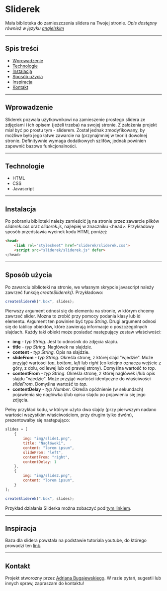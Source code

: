 # Sliderek
Mała biblioteka do zamieszczenia slidera na Twojej stronie.
*Opis dostępny również w języku [angielskim](https://github.com/abugjewski/sliderek/blob/master/README-EN.md)*
- - -
## Spis treści
* [Wprowadzenie](#wprowadzenie)
* [Technologie](#technologie)
* [Instalacja](#instalacja)
* [Sposób użycia](#sposób-użycia)
* [Inspiracja](#inspiracja)
* [Kontakt](#kontakt)
- - -
## Wprowadzenie
Sliderek pozwala użytkownikowi na zamieszenie prostego slidera ze zdjęciami i ich opisem (jeżeli trzeba) na swojej stronie. Z założenia projekt miał być po prostu tym - sliderem. Został jednak zmodyfikowany, by możliwe było jego łatwe zawarcie na (przynajmniej w teorii) dowolnej stronie. Definitywnie wymaga dodatkowych szlifów, jednak powinien zapewnić bazowe funkcjonalności.
- - -
## Technologie
* HTML
* CSS
* Javascript
- - -
## Instalacja
Po pobraniu biblioteki należy zamieścić ją na stronie przez zawarcie plików *sliderek.css* oraz *sliderek.js*, najlepiej w znaczniku \<head>. Przykładowy sposób przedstawia wycinek kodu HTML poniżej:
```html
<head>
    <link rel="stylesheet" href="sliderek/sliderek.css">
    <script src="sliderek/sliderek.js" defer>
</head>
```
- - -
## Sposób użycia
Po zawarciu biblioteki na stronie, we własnym skrypcie javascript należy zawrzeć funkcję *createSliderek()*. Przykładowo:
```javascript
createSliderek(".box", slides);
```
Pierwszy argument odnosi się do elementu na stronie, w którym chcemy zawrzeć slider. Można to zrobić przy pomocy podania klasy lub id elementu. Argument ten powinien być typu *String*.
Drugi argument odnosi się do tablicy obiektów, które zawierają informacje o poszczególnych slajdach. Każdy taki obiekt może posiadać następujący zestaw właściwości:
* **img** - *typ String*. Jest to odnośnik do zdjęcia slajdu.
* **title** - *typ String*. Nagłówek na slajdzie.
* **content** - *typ String*. Opis na slajdzie.
* **slideFrom** - *typ String*. Określa stronę, z której slajd "wjedzie". Może przyjąć wartości *top*, *bottom*, *left* lub *right* (co kolejno oznacza wejście z góry, z dołu, od lewej lub od prawej strony). Domyślna wartość to *top*.
* **contentFrom** - *typ String*. Określa stronę, z której nagłówek i/lub opis slajdu "wjedzie". Może przyjąć wartości identyczne do właściwości *slideFrom*. Domyślna wartość to *top*.
* **contentDelay** - *typ Number*. Określa opóźnienie (w sekundach) pojawienia się nagłówka i/lub opisu slajdu po pojawieniu się jego zdjęcia.

Pełny przykład kodu, w którym użyto dwa slajdy (przy pierwszym nadano wartości wszystkim właściwościom, przy drugim tylko dwóm), prezentowałby się następująco:
```javascript
slides = [
    {
        img: "img/slide1.png",
        title: "Nagłówek1",
        content: "lorem ipsum",
        slideFrom: "left",
        contentFrom: "right",
        contentDelay: 1
    },
    {
        img: "img/slide2.png",
        content: "lorem ipsum",
    }
];

createSliderek(".box", slides);
```
Przykład działania Sliderka można zobaczyć pod [tym linkiem](https://abugjewski.github.io/sliderektest).
- - -

## Inspiracja
Baza dla slidera powstała na podstawie tutoriala youtube, do którego prowadzi ten [link](https://www.youtube.com/watch?v=PDVr7qNytTg).
- - -
## Kontakt
Projekt stworozny przez [Adriana Bugajewskiego](https://abugjewski.github.io/portfolio/). W razie pytań, sugestii lub innych spraw, zapraszam do kontaktu!
